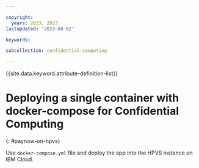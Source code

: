 ```yaml
---

copyright:
  years: 2023, 2023
lastupdated: "2023-08-02"

keywords: 

subcollection: confidential-computing

---
```


{{site.data.keyword.attribute-definition-list}}

# Deploying a single container with docker-compose for Confidential Computing
{: #paynow-on-hpvs}

Use `docker-compose.yml` file and deploy the app into the HPVS instance on IBM Cloud.


